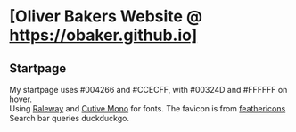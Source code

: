 # [Oliver Bakers Website @ https://obaker.github.io]
## Startpage
My startpage uses #004266 and #CCECFF, with #00324D and #FFFFFF on hover. <br>
Using [Raleway](https://fonts.google.com/specimen/Raleway?vfonly=true&preview.text=Good+Morning,+Oliver&preview.text_type=custom#standard-styles) and [Cutive Mono](https://fonts.google.com/specimen/Cutive+Mono?category=Display,Monospace&preview.text=20|32|39&preview.text_type=custom&selection.family=Cutive+Mono&sidebar.open=true#standard-styles)
for fonts.
The favicon is from [feathericons](https://feathericons.com/?query=home) <br>
Search bar queries duckduckgo.
